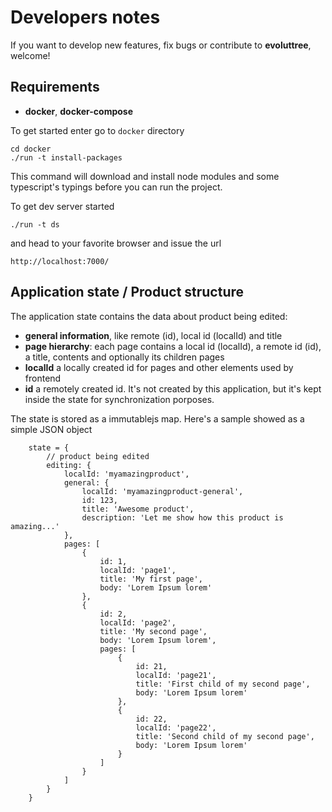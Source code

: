 # Developers notes

If you want to develop new features, fix bugs or contribute to **evoluttree**,
welcome!


## Requirements

- **docker**, **docker-compose** 

To get started enter go to ``docker`` directory

```
cd docker
./run -t install-packages
```

This command will download and install node modules and some typescript's typings before you can run the project.

To get dev server started

```
./run -t ds
```

and head to your favorite browser and issue the url


```
http://localhost:7000/
```


## Application state / Product structure

The application state contains the data about product being edited:

* **general information**, like remote (id), local id (localId) and title
* **page hierarchy**: each page contains a local id (localId), a remote id (id), a title,
      contents and optionally its children pages
* **localId** a locally created id for pages and other elements used by  frontend
* **id** a remotely created id. It's not created by this application, but it's kept inside the state
    for synchronization porposes.

The state is stored as a immutablejs map. Here's a sample showed as a simple JSON object

```
    state = {
        // product being edited
        editing: {
            localId: 'myamazingproduct',
            general: {
                localId: 'myamazingproduct-general',
                id: 123,
                title: 'Awesome product',
                description: 'Let me show how this product is amazing...'
            },
            pages: [
                {
                    id: 1,
                    localId: 'page1',
                    title: 'My first page',
                    body: 'Lorem Ipsum lorem'
                },
                {
                    id: 2,
                    localId: 'page2',
                    title: 'My second page',
                    body: 'Lorem Ipsum lorem',
                    pages: [
                        {
                            id: 21,
                            localId: 'page21',
                            title: 'First child of my second page',
                            body: 'Lorem Ipsum lorem'
                        },
                        {
                            id: 22,
                            localId: 'page22',
                            title: 'Second child of my second page',
                            body: 'Lorem Ipsum lorem'
                        }
                    ]
                }
            ]
        }
    }

```
